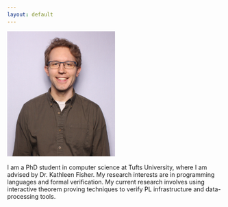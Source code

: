 ```yaml
---
layout: default
---
```


<img src="lasser_photo.png" width=50% height=50%/>

I am a PhD student in computer science at Tufts University, where I am advised
by Dr. Kathleen Fisher. My research interests are in programming languages and formal
verification. My current research involves using interactive theorem proving techniques
to verify PL infrastructure and data-processing tools. 
